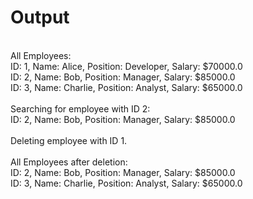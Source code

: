 # Output

<br>All Employees:
<br>ID: 1, Name: Alice, Position: Developer, Salary: $70000.0
<br>ID: 2, Name: Bob, Position: Manager, Salary: $85000.0
<br>ID: 3, Name: Charlie, Position: Analyst, Salary: $65000.0
<br>
<br>Searching for employee with ID 2:
<br>ID: 2, Name: Bob, Position: Manager, Salary: $85000.0
<br>
<br>Deleting employee with ID 1.
<br>
<br>All Employees after deletion:
<br>ID: 2, Name: Bob, Position: Manager, Salary: $85000.0
<br>ID: 3, Name: Charlie, Position: Analyst, Salary: $65000.0
<br>
